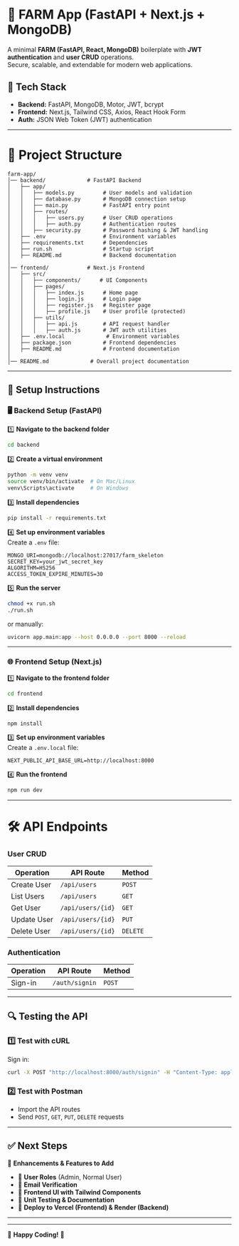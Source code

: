 # **🚀 FARM App (FastAPI + Next.js + MongoDB)**  

A minimal **FARM (FastAPI, React, MongoDB)** boilerplate with **JWT authentication** and **user CRUD** operations.  
Secure, scalable, and extendable for modern web applications.  

## **📌 Tech Stack**
- **Backend:** FastAPI, MongoDB, Motor, JWT, bcrypt
- **Frontend:** Next.js, Tailwind CSS, Axios, React Hook Form
- **Auth:** JSON Web Token (JWT) authentication  

---

# **📂 Project Structure**
```
farm-app/
│── backend/             # FastAPI Backend
│   ├── app/
│   │   ├── models.py         # User models and validation
│   │   ├── database.py       # MongoDB connection setup
│   │   ├── main.py           # FastAPI entry point
│   │   ├── routes/
│   │   │   ├── users.py      # User CRUD operations
│   │   │   ├── auth.py       # Authentication routes
│   │   ├── security.py       # Password hashing & JWT handling
│   ├── .env                  # Environment variables
│   ├── requirements.txt      # Dependencies
│   ├── run.sh                # Startup script
│   ├── README.md             # Backend documentation
│
│── frontend/            # Next.js Frontend
│   ├── src/
│   │   ├── components/      # UI Components
│   │   ├── pages/
│   │   │   ├── index.js      # Home page
│   │   │   ├── login.js      # Login page
│   │   │   ├── register.js   # Register page
│   │   │   ├── profile.js    # User profile (protected)
│   │   ├── utils/
│   │   │   ├── api.js        # API request handler
│   │   │   ├── auth.js       # JWT auth utilities
│   ├── .env.local             # Environment variables
│   ├── package.json          # Frontend dependencies
│   ├── README.md             # Frontend documentation
│
│── README.md             # Overall project documentation
```

---

## **🔧 Setup Instructions**  

### **🖥 Backend Setup (FastAPI)**
1️⃣ **Navigate to the backend folder**
```sh
cd backend
```

2️⃣ **Create a virtual environment**
```sh
python -m venv venv
source venv/bin/activate  # On Mac/Linux
venv\Scripts\activate     # On Windows
```

3️⃣ **Install dependencies**
```sh
pip install -r requirements.txt
```

4️⃣ **Set up environment variables**  
Create a `.env` file:
```
MONGO_URI=mongodb://localhost:27017/farm_skeleton
SECRET_KEY=your_jwt_secret_key
ALGORITHM=HS256
ACCESS_TOKEN_EXPIRE_MINUTES=30
```

5️⃣ **Run the server**
```sh
chmod +x run.sh
./run.sh
```
or manually:
```sh
uvicorn app.main:app --host 0.0.0.0 --port 8000 --reload
```

---

### **🌐 Frontend Setup (Next.js)**
1️⃣ **Navigate to the frontend folder**
```sh
cd frontend
```

2️⃣ **Install dependencies**
```sh
npm install
```

3️⃣ **Set up environment variables**  
Create a `.env.local` file:
```
NEXT_PUBLIC_API_BASE_URL=http://localhost:8000
```

4️⃣ **Run the frontend**
```sh
npm run dev
```

---

# **🛠 API Endpoints**
### **User CRUD**
| Operation     | API Route            | Method |
|--------------|---------------------|--------|
| Create User  | `/api/users`        | `POST` |
| List Users   | `/api/users`        | `GET`  |
| Get User     | `/api/users/{id}`   | `GET`  |
| Update User  | `/api/users/{id}`   | `PUT`  |
| Delete User  | `/api/users/{id}`   | `DELETE` |

### **Authentication**
| Operation    | API Route            | Method |
|-------------|---------------------|--------|
| Sign-in     | `/auth/signin`       | `POST` |

---

## **🔍 Testing the API**
### 1️⃣ **Test with cURL**
Sign in:
```sh
curl -X POST "http://localhost:8000/auth/signin" -H "Content-Type: application/json" -d '{"email": "test@example.com", "password": "yourpassword"}'
```

### 2️⃣ **Test with Postman**
- Import the API routes  
- Send `POST`, `GET`, `PUT`, `DELETE` requests  

---

## **✅ Next Steps**
🚀 **Enhancements & Features to Add**  
- 🔹 **User Roles** (Admin, Normal User)  
- 🔹 **Email Verification**  
- 🔹 **Frontend UI with Tailwind Components**  
- 🔹 **Unit Testing & Documentation**  
- 🔹 **Deploy to Vercel (Frontend) & Render (Backend)**  

---

 

---

🚀 **Happy Coding!** 🚀
